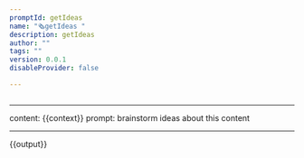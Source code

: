 ```yaml
---
promptId: getIdeas
name: "🗞️getIdeas "
description: getIdeas
author: ""
tags: ""
version: 0.0.1
disableProvider: false

---
```

```handlebars

```
***

content: 
{{context}}
prompt:
brainstorm ideas about this content
***
{{output}}
